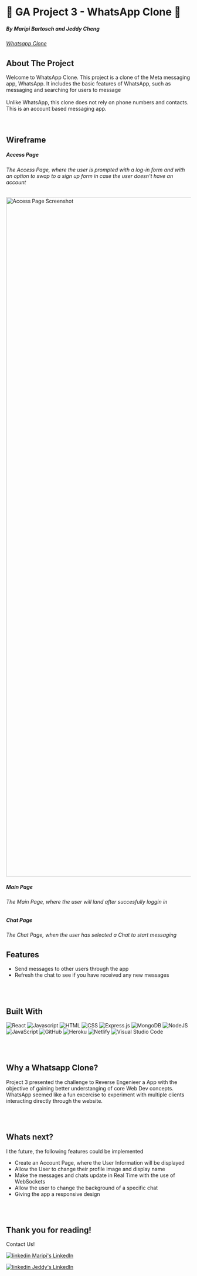 
# 📱 GA Project 3 - WhatsApp Clone 📱
##### By Maripi Bartosch and Jeddy Cheng
###### [Whatsapp Clone](https://project3-whatsapp.netlify.app/)

## About The Project
Welcome to WhatsApp Clone. This project is a clone of the Meta messaging app, WhatsApp. It includes the basic features of WhatsApp, such as messaging and searching for users to message  <br>
<br>
Unlike WhatsApp, this clone does not rely on phone numbers and contacts. This is an account based messaging app.<br>
<br>
<br>

## Wireframe 
##### Access Page

###### The Access Page, where the user is prompted with a log-in form and with an option to swap to a sign up form in case the user doesn't have an account
<img width="1845" alt="Access Page Screenshot" src="https://user-images.githubusercontent.com/112437477/211412611-ab5ebb5f-1590-4dbb-9c73-e378ca4c86a2.png">

##### Main Page
###### The Main Page, where the user will land after succesfully loggin in


##### Chat Page
###### The Chat Page, when the user has selected a Chat to start messaging

## Features

- Send messages to other users through the app
- Refresh the chat to see if you have received any new messages

<br>
<br>

##  Built With
![React](https://img.shields.io/badge/React-20232A?style=for-the-badge&logo=react&logoColor=61DAFB)
![Javascript](https://img.shields.io/badge/JavaScript-F7DF1E?style=for-the-badge&logo=javascript&logoColor=black)
![HTML](https://img.shields.io/badge/HTML5-E34F26?style=for-the-badge&logo=html5&logoColor=white)
![CSS](https://img.shields.io/badge/CSS-239120?&style=for-the-badge&logo=css3&logoColor=white)
![Express.js](https://img.shields.io/badge/express.js-%23404d59.svg?style=for-the-badge&logo=express&logoColor=%2361DAFB)
![MongoDB](https://img.shields.io/badge/MongoDB-%234ea94b.svg?style=for-the-badge&logo=mongodb&logoColor=white)
![NodeJS](https://img.shields.io/badge/node.js-6DA55F?style=for-the-badge&logo=node.js&logoColor=white)
![JavaScript](https://img.shields.io/badge/javascript-%23323330.svg?style=for-the-badge&logo=javascript&logoColor=%23F7DF1E)
![GitHub](https://img.shields.io/badge/github-%23121011.svg?style=for-the-badge&logo=github&logoColor=white)
![Heroku](https://img.shields.io/badge/heroku-%23430098.svg?style=for-the-badge&logo=heroku&logoColor=white)
![Netlify](https://img.shields.io/badge/Netlify-00C7B7?style=for-the-badge&logo=netlify&logoColor=white)
![Visual Studio Code](https://img.shields.io/badge/Visual%20Studio%20Code-0078d7.svg?style=for-the-badge&logo=visual-studio-code&logoColor=white)

<br><br>

## Why a Whatsapp Clone? 
Project 3 presented the challenge to Reverse Engenieer a App with the objective of gaining better understanging of core Web Dev concepts.
WhatsApp seemed like a fun excercise to experiment with multiple clients interacting directly through the website.

<br><br>

## Whats next? 
I the future, the following features could be implemented<br>

- Create an Account Page, where the User Information will be displayed<br>
- Allow the User to change their profile image and display name<br>
- Make the messages and chats update in Real Time with the use of WebSockets<br>
- Allow the user to change the background of a specific chat<br>
- Giving the app a responsive design<br>

<br><br>

## Thank you for reading! 
Contact Us!
<p>
  <a href="https://www.linkedin.com/in/maripirs/" rel="nofollow noreferrer">
    <img src="https://i.stack.imgur.com/gVE0j.png" alt="linkedin"> Maripi's LinkedIn
  </a>
<p>
<p>
  <a href="https://www.linkedin.com/in/jeddy-cheng" rel="nofollow noreferrer">
    <img src="https://i.stack.imgur.com/gVE0j.png" alt="linkedin"> Jeddy's LinkedIn
  </a>
<p>
